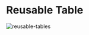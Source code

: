 # Reusable Table 
![reusable-tables](https://github.com/onurozsenn/react-reusable-table/assets/99721501/69943dc9-3af6-4bc6-b6e8-bf1f017b17fc)
